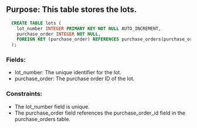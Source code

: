 ## Purpose: This table stores the lots.

```SQL
  CREATE TABLE lots (
    lot_number INTEGER PRIMARY KEY NOT NULL AUTO_INCREMENT,
    purchase_order INTEGER NOT NULL,
    FOREIGN KEY (purchase_order) REFERENCES purchase_orders(purchase_order_id)
  );
```

### Fields:

* lot_number: The unique identifier for the lot.
* purchase_order: The purchase order ID of the lot.

### Constraints:

* The lot_number field is unique.
* The purchase_order field references the purchase_order_id field in the purchase_orders table.
